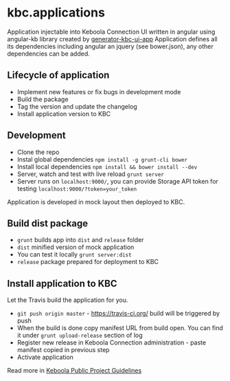 # kbc.applications

Application injectable into Keboola Connection UI written in angular using angular-kb library created by [generator-kbc-ui-app](https://github.com/keboola/generator-kbc-ui-app)
Application defines all its dependencies including angular an jquery (see bower.json), any other dependencies can be added.


## Lifecycle of application

* Implement new features or fix bugs in development mode
* Build the package
* Tag the version and update the changelog
* Install application version to KBC

## Development

* Clone the repo
* Instal global dependencies `npm install -g grunt-cli bower`
* Install local dependencies `npm install && bower install --dev`
* Server, watch and test with live reload `grunt server`
* Server runs on `localhost:9000/`, you can provide Storage API token for testing `localhost:9000/?token=your_token`

Application is developed in mock layout then deployed to KBC.


## Build dist package

* `grunt` builds app into `dist` and `release` folder
* `dist` minified version of mock application
* You can test it locally `grunt server:dist`
* `release` package prepared for deployment to KBC


## Install application to KBC
Let the Travis build the application for you.

* `git push origin master` - https://travis-ci.org/ build will be triggered by push
* When the build is done copy manifest URL from build open. You can find it under `grunt upload-release` section of log
* Register new release in Keboola Connection administration - paste manifest copied in previous step
* Activate application


Read more in [Keboola Public Project Guidelines](https://github.com/keboola/public-project-guidelines)